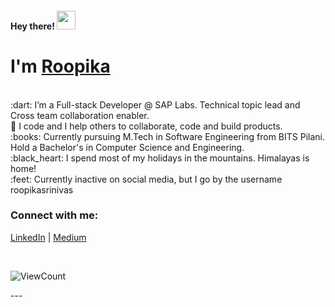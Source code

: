 <!-- 👋 Hi, I’m @roopikasrinivas
👀 I’m interested in coding and hiking
<h4> Hey there! 👋 </h4>  -->

<h4> Hey there! <img src="https://raw.githubusercontent.com/roopikasrinivas/roopikasrinivas/main/gifs/wave.gif" width="30px"> </h4>

# I'm [Roopika](https://www.linkedin.com/in/roopikasrinivas/)
<br>
:dart: I’m a Full-stack Developer @ SAP Labs. Technical topic lead and Cross team collaboration enabler. 
<br>
👀 I code and I help others to collaborate, code and build products.
<br>
:books: Currently pursuing M.Tech in Software Engineering from BITS Pilani. Hold a Bachelor's in Computer Science and Engineering.
<br>
:black_heart: I spend most of my holidays in the mountains. Himalayas is home!
<br>
:feet: Currently inactive on social media, but I go by the username roopikasrinivas

<!-- ![Roopika's Github Stats](https://github-readme-stats.vercel.app/api?username=roopikasrinivas)-->
### Connect with me:

[LinkedIn](https://www.linkedin.com/in/roopikasrinivas/) | [Medium](https://medium.com/@roopikasrinivas)

<br />

<div justifyContent="space-between">
 
<!-- [![forthebadge](https://forthebadge.com/images/badges/built-with-love.svg)](https://github.com/roopikasrinivas/)-->
 
![ViewCount](https://views.whatilearened.today/views/github/roopikasrinivas/roopikasrinivas.svg)
 
</div>
 ---
